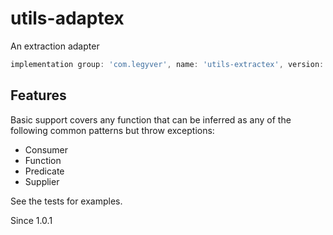 # utils-adaptex
An extraction adapter

```groovy
implementation group: 'com.legyver', name: 'utils-extractex', version: '3.4.0'
```

## Features
Basic support covers any function that can be inferred as any of the following common patterns but throw exceptions:

- Consumer
- Function
- Predicate
- Supplier

See the tests for examples.

Since 1.0.1